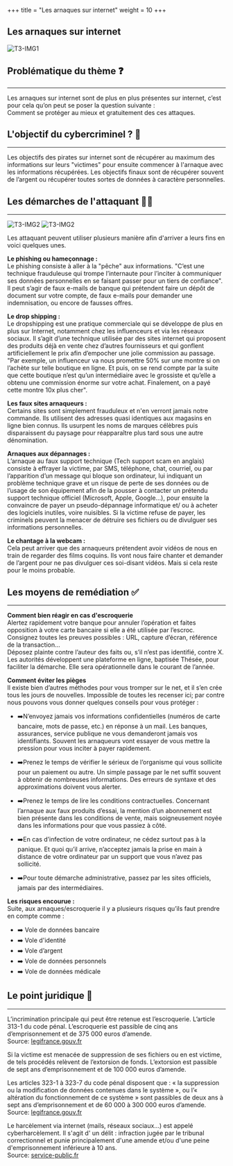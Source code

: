 +++
title = "Les arnaques sur internet"
weight = 10
+++

## Les arnaques sur internet

![T3-IMG1](https://cybersafe-dls-fr.vercel.app/theme3-img/t3-img1.webp)


## Problématique du thème ❓
---
Les arnaques sur internet sont de plus en plus présentes sur internet, c’est pour cela qu’on peut se poser la question suivante :  
Comment se protéger au mieux et gratuitement des ces attaques.


## L'objectif du cybercriminel ? 🎯
---


Les objectifs des pirates sur internet  sont de récupérer au maximum des informations sur leurs "victimes" pour ensuite commencer à l'arnaque avec les informations récupérées. Les objectifs finaux sont de récupérer souvent de l’argent ou récupérer toutes sortes de données à caractère personnelles.


## Les démarches de l'attaquant 👨‍💻
---

![T3-IMG2](https://cybersafe-dls-fr.vercel.appt/theme3-img/t3-img2.webp)
![T3-IMG2](https://cybersafe-dls-fr.vercel.app/theme3-img/t3-img3.webp)

Les attaquant peuvent utiliser plusieurs manière afin d'arriver a leurs fins en voici quelques unes.
 
**Le phishing ou hameçonnage :**  
Le phishing consiste à aller à la "pêche" aux informations. "C’est une technique frauduleuse qui trompe l’internaute pour l’inciter à communiquer ses données personnelles en se faisant passer pour un tiers de confiance". Il peut s’agir de faux e-mails de banque qui prétendent faire un dépôt de document sur votre compte, de faux e-mails pour demander une indemnisation, ou encore de fausses offres.
 
**Le drop shipping :**  
Le dropshipping est une pratique commerciale qui se développe de plus en plus sur Internet, notamment chez les influenceurs et via les réseaux sociaux. Il s’agit d’une technique utilisée par des sites internet qui proposent des produits déjà en vente chez d’autres fournisseurs et qui gonflent artificiellement le prix afin d’empocher une jolie commission au passage. "Par exemple, un influenceur va nous promettre 50% sur une montre si on l’achète sur telle boutique en ligne. Et puis, on se rend compte par la suite que cette boutique n’est qu’un intermédiaire avec le grossiste et qu’elle a obtenu une commission énorme sur votre achat. Finalement, on a payé cette montre 10x plus cher".

**Les faux sites arnaqueurs :**  
Certains sites sont simplement frauduleux et n'en verront jamais notre commande. Ils utilisent des adresses quasi identiques aux magasins en ligne bien connus. Ils usurpent les noms de marques célèbres puis disparaissent du paysage pour réapparaître plus tard sous une autre dénomination.

**Arnaques aux dépannages :**  
L’arnaque au faux support technique (Tech support scam en anglais) consiste à effrayer la victime, par SMS, téléphone, chat, courriel, ou par l’apparition d’un message qui bloque son ordinateur, lui indiquant un problème technique grave et un risque de perte de ses données ou de l’usage de son équipement afin de la pousser à contacter un prétendu support technique officiel (Microsoft, Apple, Google…), pour ensuite la convaincre de payer un pseudo-dépannage informatique et/ ou à acheter des logiciels inutiles, voire nuisibles. Si la victime refuse de payer, les criminels peuvent la menacer de détruire ses fichiers ou de divulguer ses informations personnelles.
 
**Le chantage à la webcam :**  
Cela peut arriver que des arnaqueurs prétendent avoir vidéos de nous en train de regarder des films coquins. Ils vont nous faire chanter et demander de l’argent pour ne pas divulguer ces soi-disant vidéos. Mais si cela reste pour le moins probable.



## Les moyens de remédiation ✅
---

**Comment bien réagir en cas d'escroquerie**  
Alertez rapidement votre banque pour annuler l’opération et faites opposition à votre carte bancaire si elle a été utilisée par l’escroc.  
Consignez toutes les preuves possibles : URL, capture d’écran, référence de la transaction…  
Déposez plainte contre l’auteur des faits ou, s’il n’est pas identifié, contre X. Les autorités développent une plateforme en ligne, baptisée Thésée, pour faciliter la démarche. Elle sera opérationnelle dans le courant de l’année.  


**Comment éviter les pièges**  
Il existe bien d’autres méthodes pour vous tromper sur le net, et il s’en crée tous les jours de nouvelles. Impossible de toutes les recenser ici; par contre nous pouvons vous donner quelques conseils pour vous protéger :  
 
- ➡️N’envoyez jamais vos informations confidentielles (numéros de carte bancaire, mots de passe, etc.) en réponse à un mail. Les banques, assurances, service publique ne vous demanderont jamais vos identifiants. Souvent les arnaqueurs vont essayer de vous mettre la pression pour vous inciter à payer rapidement.
 
- ➡️Prenez le temps de vérifier le sérieux de l’organisme qui vous sollicite pour un paiement ou autre. Un simple passage par le net suffit souvent à obtenir de nombreuses informations. Des erreurs de syntaxe et des approximations doivent vous alerter. 
 
- ➡️Prenez le temps de lire les conditions contractuelles. Concernant l’arnaque aux faux produits d’essai, la mention d’un abonnement est bien présente dans les conditions de vente, mais soigneusement noyée dans  les informations pour que vous passiez à côté.  

- ➡️En cas d’infection de votre ordinateur, ne cédez surtout pas à la panique. Et quoi qu’il arrive, n’acceptez jamais la prise en main à distance de votre ordinateur par un support que vous n’avez pas sollicité.
 
- ➡️Pour toute démarche administrative, passez par les sites officiels, jamais par des intermédiaires.

**Les risques encourue :**  
Suite, aux arnaques/escroquerie il y a plusieurs risques qu’ils faut prendre en compte comme :  
- ➡️ Vole de données bancaire
- ➡️ Vole d'identité
- ➡️ Vole d’argent
- ➡️ Vole de données personnels
- ➡️ Vole de données médicale


## Le point juridique 📘
---

L’incrimination principale qui peut être retenue est l’escroquerie. L’article 313-1 du code pénal. L’escroquerie est passible de cinq ans d’emprisonnement et de 375 000 euros d’amende.  
Source: [legifrance.gouv.fr](https://www.legifrance.gouv.fr/codes/article_lc/LEGIARTI000006418192/)  

Si la victime est menacée de suppression de ses fichiers ou en est victime, de tels procédés relèvent de l’extorsion de fonds. L’extorsion est passible de sept ans d’emprisonnement et de 100 000 euros d’amende.  

Les articles 323-1 à 323-7 du code pénal disposent que : « la suppression ou la modification de données contenues dans le système », ou l’« altération du fonctionnement de ce système » sont passibles de deux ans à sept ans d’emprisonnement et de 60 000 à 300 000 euros d’amende.  
Source: [legifrance.gouv.fr](https://www.legifrance.gouv.fr/codes/section_lc/LEGITEXT000006070719/LEGISCTA000006149839/#LEGISCTA000006149839)

Le harcèlement via internet (mails, réseaux sociaux...) est appelé cyberharcèlement. Il s'agit d' un délit : infraction jugée par le tribunal correctionnel et punie principalement d'une amende et/ou d'une peine d'emprisonnement inférieure à 10 ans.  
Source: [service-public.fr](https://www.service-public.fr/particuliers/vosdroits/F32239)
